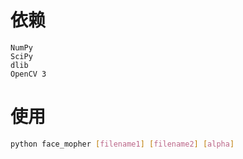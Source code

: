 # 依赖
```
NumPy
SciPy
dlib
OpenCV 3
```

# 使用
```bash
python face_mopher [filename1] [filename2] [alpha]
```